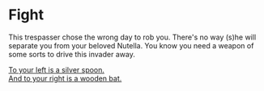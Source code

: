 # Fight
This trespasser chose the wrong day to rob you. There's no way (s)he will separate you from your beloved Nutella. You know you need a weapon of some sorts to drive this invader away.

[To your left is a silver spoon.](attacked.md)  
[And to your right is a wooden bat.](attack.md)